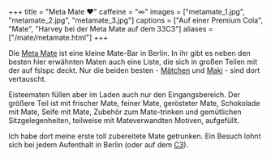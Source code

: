 +++
title = "Meta Mate ♥"
caffeine = "∞"
images = ["metamate_1.jpg", "metamate_2.jpg", "metamate_3.jpg"]
captions = ["Auf einer Premium Cola", "Mate", "Harvey bei der Meta Mate auf dem 33C3"]
aliases = ["/mate/metamate.html"]
+++

Die [Meta Mate](https://metamateberlin.de/) ist eine kleine Mate-Bar in Berlin. In ihr gibt es neben den besten hier erwähnten Maten auch eine Liste, die sich in großen Teilen mit der auf fslspc deckt. Nur die beiden besten - [Mätchen](/mate/maetchen.html) und [Maki](/mate/maki.html) - sind dort vertauscht.

Eisteematen füllen aber im Laden auch nur den Eingangsbereich. Der größere Teil ist mit frischer Mate, feiner Mate, gerösteter Mate, Schokolade mit Mate, Seife mit Mate, Zubehör zum Mate-trinken und gemütlichen Sitzgelegenheiten, teilweise mit Mateverwandten Motiven, aufgefüllt.

Ich habe dort meine erste toll zubereitete Mate getrunken. Ein Besuch lohnt sich bei jedem Aufenthalt in Berlin (oder auf dem [C3](https://de.wikipedia.org/wiki/Chaos_Communication_Congress)).

